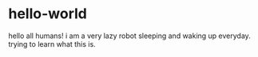 # hello-world

hello all humans!
i am a very lazy robot sleeping and waking up everyday.
trying to learn what this is.
